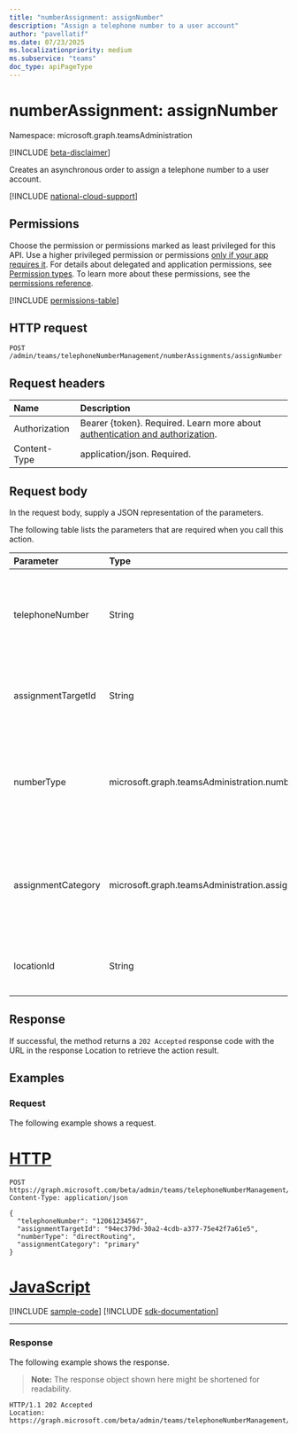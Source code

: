 ```yaml
---
title: "numberAssignment: assignNumber"
description: "Assign a telephone number to a user account"
author: "pavellatif"
ms.date: 07/23/2025
ms.localizationpriority: medium
ms.subservice: "teams"
doc_type: apiPageType
---
```


# numberAssignment: assignNumber

Namespace: microsoft.graph.teamsAdministration

[!INCLUDE [beta-disclaimer](../../includes/beta-disclaimer.md)]

Creates an asynchronous order to assign a telephone number to a user account.

[!INCLUDE [national-cloud-support](../../includes/global-only.md)]

## Permissions

Choose the permission or permissions marked as least privileged for this API. Use a higher privileged permission or permissions [only if your app requires it](/graph/permissions-overview#best-practices-for-using-microsoft-graph-permissions). For details about delegated and application permissions, see [Permission types](/graph/permissions-overview#permission-types). To learn more about these permissions, see the [permissions reference](/graph/permissions-reference).

<!-- { "blockType": "permissions", "name": "teamsadministration_numberassignment_assignnumber" } -->
[!INCLUDE [permissions-table](../includes/permissions/teamsadministration-numberassignment-assignnumber-permissions.md)]

## HTTP request

<!-- {
  "blockType": "ignored"
}
-->
```http
POST /admin/teams/telephoneNumberManagement/numberAssignments/assignNumber
```

## Request headers

|Name|Description|
|:---|:---|
|Authorization|Bearer {token}. Required. Learn more about [authentication and authorization](/graph/auth/auth-concepts).|
|Content-Type|application/json. Required.|

## Request body

In the request body, supply a JSON representation of the parameters.

The following table lists the parameters that are required when you call this action.

|Parameter|Type|Description|
|:---|:---|:---|
|telephoneNumber|String|The telephone number intended to be assigned. (Mandatory parameter).|
|assignmentTargetId|String|The ID associated with User account. (Mandatory parameter).|
|numberType|microsoft.graph.teamsAdministration.numberType|Number type can be direct routing, calling plan, or operator connect. (Mandatory parameter)|
|assignmentCategory|microsoft.graph.teamsAdministration.assignmentCategory|Indicates the type of number assignment. Example: primary or private. Default is primary.|
|locationId|String|The ID associated with an emergency address.|

## Response

If successful, the method returns a `202 Accepted` response code with the URL in the response Location to retrieve the action result.

## Examples

### Request

The following example shows a request.
# [HTTP](#tab/http)
<!-- {
  "blockType": "request",
  "name": "numberassignmentthis.assignnumber"
}
-->
```http
POST https://graph.microsoft.com/beta/admin/teams/telephoneNumberManagement/numberAssignments/assignNumber
Content-Type: application/json

{
  "telephoneNumber": "12061234567",
  "assignmentTargetId": "94ec379d-30a2-4cdb-a377-75e42f7a61e5",
  "numberType": "directRouting",
  "assignmentCategory": "primary"
}
```

# [JavaScript](#tab/javascript)
[!INCLUDE [sample-code](../includes/snippets/javascript/numberassignmentthisassignnumber-javascript-snippets.md)]
[!INCLUDE [sdk-documentation](../includes/snippets/snippets-sdk-documentation-link.md)]

---

### Response

The following example shows the response.
>**Note:** The response object shown here might be shortened for readability.
<!-- {
  "blockType": "response",
  "truncated": true
}
-->
```http
HTTP/1.1 202 Accepted
Location: https://graph.microsoft.com/beta/admin/teams/telephoneNumberManagement/operations('QXNzaWdubWVudHw2Y2E4Yjc0Ni00YzgxLTRhY2EtOTUyNi1jZmNjNGRiYWYyMmI')
```

